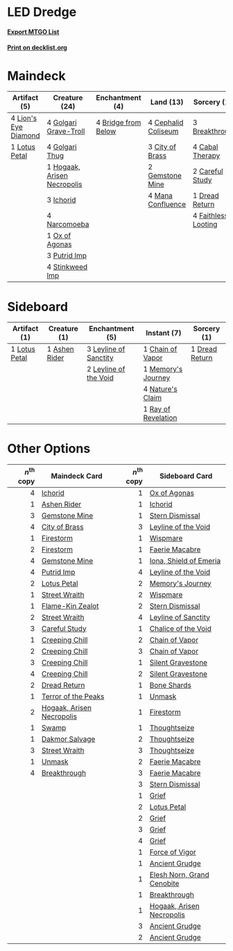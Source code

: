 # LED Dredge

#### [Export MTGO List](../collection/LED%20Dredge/LED%20Dredge.txt)
#### [Print on decklist.org](http://decklist.org/?deckmain=3%09Breakthrough%0A4%09Bridge%20from%20Below%0A4%09Cabal%20Therapy%0A2%09Careful%20Study%0A4%09Cephalid%20Coliseum%0A3%09City%20of%20Brass%0A1%09Dread%20Return%0A4%09Faithless%20Looting%0A2%09Gemstone%20Mine%0A4%09Golgari%20Grave-Troll%0A4%09Golgari%20Thug%0A1%09Hogaak,%20Arisen%20Necropolis%0A3%09Ichorid%0A4%09Lion's%20Eye%20Diamond%0A1%09Lotus%20Petal%0A4%09Mana%20Confluence%0A4%09Narcomoeba%0A1%09Ox%20of%20Agonas%0A3%09Putrid%20Imp%0A4%09Stinkweed%20Imp&deckside=1%09Ashen%20Rider%0A1%09Chain%20of%20Vapor%0A1%09Dread%20Return%0A3%09Leyline%20of%20Sanctity%0A2%09Leyline%20of%20the%20Void%0A1%09Lotus%20Petal%0A1%09Memory's%20Journey%0A4%09Nature's%20Claim%0A1%09Ray%20of%20Revelation)
# Maindeck

|                                        Artifact (5)                                         |                                            Creature (24)                                             |                                       Enchantment (4)                                        |                                          Land (13)                                          |                                         Sorcery (14)                                         |
|---------------------------------------------------------------------------------------------|------------------------------------------------------------------------------------------------------|----------------------------------------------------------------------------------------------|---------------------------------------------------------------------------------------------|----------------------------------------------------------------------------------------------|
|4 [Lion's Eye Diamond](http://gatherer.wizards.com/Pages/Card/Details.aspx?multiverseid=3255)|4 [Golgari Grave-Troll](http://gatherer.wizards.com/Pages/Card/Details.aspx?multiverseid=338406)      |4 [Bridge from Below](http://gatherer.wizards.com/Pages/Card/Details.aspx?multiverseid=136054)|4 [Cephalid Coliseum](http://gatherer.wizards.com/Pages/Card/Details.aspx?multiverseid=29903)|3 [Breakthrough](http://gatherer.wizards.com/Pages/Card/Details.aspx?multiverseid=382225)     |
|1 [Lotus Petal](http://gatherer.wizards.com/Pages/Card/Details.aspx?multiverseid=420602)     |4 [Golgari Thug](http://gatherer.wizards.com/Pages/Card/Details.aspx?multiverseid=292953)             |                                                                                              |3 [City of Brass](http://gatherer.wizards.com/Pages/Card/Details.aspx?multiverseid=4178)     |4 [Cabal Therapy](http://gatherer.wizards.com/Pages/Card/Details.aspx?multiverseid=413625)    |
|                                                                                             |1 [Hogaak, Arisen Necropolis](http://gatherer.wizards.com/Pages/Card/Details.aspx?multiverseid=464151)|                                                                                              |2 [Gemstone Mine](http://gatherer.wizards.com/Pages/Card/Details.aspx?multiverseid=109761)   |2 [Careful Study](http://gatherer.wizards.com/Pages/Card/Details.aspx?multiverseid=29727)     |
|                                                                                             |3 [Ichorid](http://gatherer.wizards.com/Pages/Card/Details.aspx?multiverseid=413635)                  |                                                                                              |4 [Mana Confluence](http://gatherer.wizards.com/Pages/Card/Details.aspx?multiverseid=409573) |1 [Dread Return](http://gatherer.wizards.com/Pages/Card/Details.aspx?multiverseid=389491)     |
|                                                                                             |4 [Narcomoeba](http://gatherer.wizards.com/Pages/Card/Details.aspx?multiverseid=136140)               |                                                                                              |                                                                                             |4 [Faithless Looting](http://gatherer.wizards.com/Pages/Card/Details.aspx?multiverseid=389512)|
|                                                                                             |1 [Ox of Agonas](http://gatherer.wizards.com/Pages/Card/Details.aspx?multiverseid=476398)             |                                                                                              |                                                                                             |                                                                                              |
|                                                                                             |3 [Putrid Imp](http://gatherer.wizards.com/Pages/Card/Details.aspx?multiverseid=270459)               |                                                                                              |                                                                                             |                                                                                              |
|                                                                                             |4 [Stinkweed Imp](http://gatherer.wizards.com/Pages/Card/Details.aspx?multiverseid=193870)            |                                                                                              |                                                                                             |                                                                                              |


# Sideboard

|                                      Artifact (1)                                      |                                      Creature (1)                                      |                                        Enchantment (5)                                         |                                         Instant (7)                                          |                                       Sorcery (1)                                       |
|----------------------------------------------------------------------------------------|----------------------------------------------------------------------------------------|------------------------------------------------------------------------------------------------|----------------------------------------------------------------------------------------------|-----------------------------------------------------------------------------------------|
|1 [Lotus Petal](http://gatherer.wizards.com/Pages/Card/Details.aspx?multiverseid=420602)|1 [Ashen Rider](http://gatherer.wizards.com/Pages/Card/Details.aspx?multiverseid=373689)|3 [Leyline of Sanctity](http://gatherer.wizards.com/Pages/Card/Details.aspx?multiverseid=204993)|1 [Chain of Vapor](http://gatherer.wizards.com/Pages/Card/Details.aspx?multiverseid=420701)   |1 [Dread Return](http://gatherer.wizards.com/Pages/Card/Details.aspx?multiverseid=389491)|
|                                                                                        |                                                                                        |2 [Leyline of the Void](http://gatherer.wizards.com/Pages/Card/Details.aspx?multiverseid=107682)|1 [Memory's Journey](http://gatherer.wizards.com/Pages/Card/Details.aspx?multiverseid=254134) |                                                                                         |
|                                                                                        |                                                                                        |                                                                                                |4 [Nature's Claim](http://gatherer.wizards.com/Pages/Card/Details.aspx?multiverseid=382316)   |                                                                                         |
|                                                                                        |                                                                                        |                                                                                                |1 [Ray of Revelation](http://gatherer.wizards.com/Pages/Card/Details.aspx?multiverseid=245288)|                                                                                         |


# Other Options

|*n*<sup>th</sup> copy|                                           Maindeck Card                                            |*n*<sup>th</sup> copy|                                           Sideboard Card                                            |
|--------------------:|----------------------------------------------------------------------------------------------------|--------------------:|-----------------------------------------------------------------------------------------------------|
|                    4|[Ichorid](http://gatherer.wizards.com/Pages/Card/Details.aspx?multiverseid=413635)                  |                    1|[Ox of Agonas](http://gatherer.wizards.com/Pages/Card/Details.aspx?multiverseid=476398)              |
|                    1|[Ashen Rider](http://gatherer.wizards.com/Pages/Card/Details.aspx?multiverseid=373689)              |                    1|[Ichorid](http://gatherer.wizards.com/Pages/Card/Details.aspx?multiverseid=413635)                   |
|                    3|[Gemstone Mine](http://gatherer.wizards.com/Pages/Card/Details.aspx?multiverseid=109761)            |                    1|[Stern Dismissal](http://gatherer.wizards.com/Pages/Card/Details.aspx?multiverseid=476319)           |
|                    4|[City of Brass](http://gatherer.wizards.com/Pages/Card/Details.aspx?multiverseid=4178)              |                    3|[Leyline of the Void](http://gatherer.wizards.com/Pages/Card/Details.aspx?multiverseid=107682)       |
|                    1|[Firestorm](http://gatherer.wizards.com/Pages/Card/Details.aspx?multiverseid=4547)                  |                    1|[Wispmare](http://gatherer.wizards.com/Pages/Card/Details.aspx?multiverseid=145974)                  |
|                    2|[Firestorm](http://gatherer.wizards.com/Pages/Card/Details.aspx?multiverseid=4547)                  |                    1|[Faerie Macabre](http://gatherer.wizards.com/Pages/Card/Details.aspx?multiverseid=201822)            |
|                    4|[Gemstone Mine](http://gatherer.wizards.com/Pages/Card/Details.aspx?multiverseid=109761)            |                    1|[Iona, Shield of Emeria](http://gatherer.wizards.com/Pages/Card/Details.aspx?multiverseid=397800)    |
|                    4|[Putrid Imp](http://gatherer.wizards.com/Pages/Card/Details.aspx?multiverseid=270459)               |                    4|[Leyline of the Void](http://gatherer.wizards.com/Pages/Card/Details.aspx?multiverseid=107682)       |
|                    2|[Lotus Petal](http://gatherer.wizards.com/Pages/Card/Details.aspx?multiverseid=420602)              |                    2|[Memory's Journey](http://gatherer.wizards.com/Pages/Card/Details.aspx?multiverseid=254134)          |
|                    1|[Street Wraith](http://gatherer.wizards.com/Pages/Card/Details.aspx?multiverseid=442097)            |                    2|[Wispmare](http://gatherer.wizards.com/Pages/Card/Details.aspx?multiverseid=145974)                  |
|                    1|[Flame-Kin Zealot](http://gatherer.wizards.com/Pages/Card/Details.aspx?multiverseid=386316)         |                    2|[Stern Dismissal](http://gatherer.wizards.com/Pages/Card/Details.aspx?multiverseid=476319)           |
|                    2|[Street Wraith](http://gatherer.wizards.com/Pages/Card/Details.aspx?multiverseid=442097)            |                    4|[Leyline of Sanctity](http://gatherer.wizards.com/Pages/Card/Details.aspx?multiverseid=204993)       |
|                    3|[Careful Study](http://gatherer.wizards.com/Pages/Card/Details.aspx?multiverseid=29727)             |                    1|[Chalice of the Void](http://gatherer.wizards.com/Pages/Card/Details.aspx?multiverseid=442211)       |
|                    1|[Creeping Chill](http://gatherer.wizards.com/Pages/Card/Details.aspx?multiverseid=452816)           |                    2|[Chain of Vapor](http://gatherer.wizards.com/Pages/Card/Details.aspx?multiverseid=420701)            |
|                    2|[Creeping Chill](http://gatherer.wizards.com/Pages/Card/Details.aspx?multiverseid=452816)           |                    3|[Chain of Vapor](http://gatherer.wizards.com/Pages/Card/Details.aspx?multiverseid=420701)            |
|                    3|[Creeping Chill](http://gatherer.wizards.com/Pages/Card/Details.aspx?multiverseid=452816)           |                    1|[Silent Gravestone](http://gatherer.wizards.com/Pages/Card/Details.aspx?multiverseid=439846)         |
|                    4|[Creeping Chill](http://gatherer.wizards.com/Pages/Card/Details.aspx?multiverseid=452816)           |                    2|[Silent Gravestone](http://gatherer.wizards.com/Pages/Card/Details.aspx?multiverseid=439846)         |
|                    2|[Dread Return](http://gatherer.wizards.com/Pages/Card/Details.aspx?multiverseid=389491)             |                    1|[Bone Shards](http://gatherer.wizards.com/Pages/Card/Details.aspx?multiverseid=522152)               |
|                    1|[Terror of the Peaks](http://gatherer.wizards.com/Pages/Card/Details.aspx?multiverseid=485487)      |                    1|[Unmask](http://gatherer.wizards.com/Pages/Card/Details.aspx?multiverseid=19829)                     |
|                    2|[Hogaak, Arisen Necropolis](http://gatherer.wizards.com/Pages/Card/Details.aspx?multiverseid=464151)|                    1|[Firestorm](http://gatherer.wizards.com/Pages/Card/Details.aspx?multiverseid=4547)                   |
|                    1|[Swamp](http://gatherer.wizards.com/Pages/Card/Details.aspx?multiverseid=439858)                    |                    1|[Thoughtseize](http://gatherer.wizards.com/Pages/Card/Details.aspx?multiverseid=438676)              |
|                    1|[Dakmor Salvage](http://gatherer.wizards.com/Pages/Card/Details.aspx?multiverseid=292984)           |                    2|[Thoughtseize](http://gatherer.wizards.com/Pages/Card/Details.aspx?multiverseid=438676)              |
|                    3|[Street Wraith](http://gatherer.wizards.com/Pages/Card/Details.aspx?multiverseid=442097)            |                    3|[Thoughtseize](http://gatherer.wizards.com/Pages/Card/Details.aspx?multiverseid=438676)              |
|                    1|[Unmask](http://gatherer.wizards.com/Pages/Card/Details.aspx?multiverseid=19829)                    |                    2|[Faerie Macabre](http://gatherer.wizards.com/Pages/Card/Details.aspx?multiverseid=201822)            |
|                    4|[Breakthrough](http://gatherer.wizards.com/Pages/Card/Details.aspx?multiverseid=382225)             |                    3|[Faerie Macabre](http://gatherer.wizards.com/Pages/Card/Details.aspx?multiverseid=201822)            |
|                     |                                                                                                    |                    3|[Stern Dismissal](http://gatherer.wizards.com/Pages/Card/Details.aspx?multiverseid=476319)           |
|                     |                                                                                                    |                    1|[Grief](http://gatherer.wizards.com/Pages/Card/Details.aspx?multiverseid=522163)                     |
|                     |                                                                                                    |                    2|[Lotus Petal](http://gatherer.wizards.com/Pages/Card/Details.aspx?multiverseid=420602)               |
|                     |                                                                                                    |                    2|[Grief](http://gatherer.wizards.com/Pages/Card/Details.aspx?multiverseid=522163)                     |
|                     |                                                                                                    |                    3|[Grief](http://gatherer.wizards.com/Pages/Card/Details.aspx?multiverseid=522163)                     |
|                     |                                                                                                    |                    4|[Grief](http://gatherer.wizards.com/Pages/Card/Details.aspx?multiverseid=522163)                     |
|                     |                                                                                                    |                    1|[Force of Vigor](http://gatherer.wizards.com/Pages/Card/Details.aspx?multiverseid=464113)            |
|                     |                                                                                                    |                    1|[Ancient Grudge](http://gatherer.wizards.com/Pages/Card/Details.aspx?multiverseid=235600)            |
|                     |                                                                                                    |                    1|[Elesh Norn, Grand Cenobite](http://gatherer.wizards.com/Pages/Card/Details.aspx?multiverseid=438584)|
|                     |                                                                                                    |                    1|[Breakthrough](http://gatherer.wizards.com/Pages/Card/Details.aspx?multiverseid=382225)              |
|                     |                                                                                                    |                    1|[Hogaak, Arisen Necropolis](http://gatherer.wizards.com/Pages/Card/Details.aspx?multiverseid=464151) |
|                     |                                                                                                    |                    3|[Ancient Grudge](http://gatherer.wizards.com/Pages/Card/Details.aspx?multiverseid=235600)            |
|                     |                                                                                                    |                    2|[Ancient Grudge](http://gatherer.wizards.com/Pages/Card/Details.aspx?multiverseid=235600)            |

